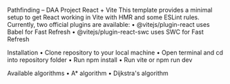 Pathfinding – DAA Project
React + Vite
This template provides a minimal setup to get React working in Vite with HMR and some ESLint rules. Currently, two official plugins are available:
• @vitejs/plugin-react uses Babel for Fast Refresh
• @vitejs/plugin-react-swc uses SWC for Fast Refresh


Installation
•	Clone repository to your local machine
•	Open terminal and cd into repository folder
•	Run npm install
•	Run vite or npm run dev

Available algorithms
•  A* algorithm
•  Dijkstra's algorithm
